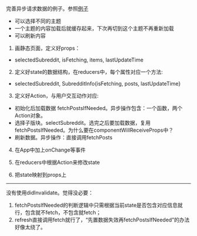 
完善异步请求数据的例子。参照[例子](https://github.com/reactjs/redux/tree/master/examples/async)
* 可以选择不同的主题
* 一个主题的内容加载后就缓存起来，下次再切到这个主题不再重新加载
* 可以刷新内容

1. 画静态页面，定义好props：
* selectedSubreddit, isFetching, items, lastUpdateTime

2. 定义好state的数据结构，在reducers中，每个属性对应一个方法: 
* selectedSubreddit, SubredditInfo{isFetching, posts, lastUpdateTime}

3. 定义好Action，与用户交互动作对应: 
* 初始化后加载数据 fetchPostsIfNeeded。异步操作包含：一个函数，两个Action对象。
* 选择子版块。selectSubreddit。选完之后要加载数据，复用fetchPostsIfNeeded。为什么要在componentWillReceiveProps中？
* 刷新数据。异步操作：直接调用fetchPosts

4. 在App中加上onChange等事件

5. 在reducers中根据Action来修改state

6. 把state映射到props上

----
没有使用didInvalidate。觉得没必要：
1. fetchPostsIfNeeded的判断逻辑中只需根据当前state是否包含对应信息就行，包含就不fetch，不包含就fetch；
2. refresh直接调用fetch就行了，“先置数据失效再fetchPostsIfNeeded”的办法好像太绕了。
